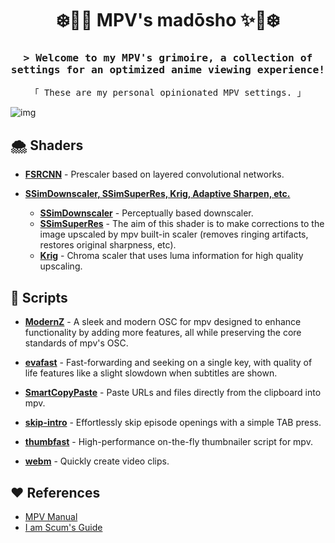 <h1 align="center">❄️📖✨ MPV's madōsho ✨📖❄️</h1> 

<h3 align="center"><samp>&gt; Welcome to my MPV's grimoire, a collection of settings for an optimized anime viewing experience!</samp></h3>

<p align="center"><samp>「 These are my personal opinionated MPV settings. 」</samp></p>

![img](https://i.imgur.com/8l87par.png)

## 🌨️ Shaders

- **[FSRCNN](https://github.com/igv/FSRCNN-TensorFlow/releases)** - Prescaler based on layered convolutional networks.
    
-   **[SSimDownscaler, SSimSuperRes, Krig, Adaptive Sharpen, etc.](https://gist.github.com/igv)**
    
    -   **[SSimDownscaler](https://gist.github.com/igv/36508af3ffc84410fe39761d6969be10)** - Perceptually based downscaler.
    -   **[SSimSuperRes](https://gist.github.com/igv/2364ffa6e81540f29cb7ab4c9bc05b6b)** - The aim of this shader is to make corrections to the image upscaled by mpv built-in scaler (removes ringing artifacts, restores original sharpness, etc).
    -   **[Krig](https://gist.github.com/igv/a015fc885d5c22e6891820ad89555637)** - Chroma scaler that uses luma information for high quality upscaling.

## 🔮 Scripts

- **[ModernZ](https://github.com/Samillion/ModernZ)** - A sleek and modern OSC for mpv designed to enhance functionality by adding more features, all while preserving the core standards of mpv's OSC.

- **[evafast](https://github.com/po5/evafast)** - Fast-forwarding and seeking on a single key, with quality of life features like a slight slowdown when subtitles are shown.

- **[SmartCopyPaste](https://github.com/Eisa01/mpv-scripts?tab=readme-ov-file#smartcopypaste)** - Paste URLs and files directly from the clipboard into mpv.

- **[skip-intro](https://github.com/rui-ddc/skip-intro)** - Effortlessly skip episode openings with a simple TAB press.

- **[thumbfast](https://github.com/po5/thumbfast)** - High-performance on-the-fly thumbnailer script for mpv.

- **[webm](https://github.com/ekisu/mpv-webm)** - Quickly create video clips.

## ❤️ References

- [MPV Manual](https://mpv.io/manual/stable/)
- [I am Scum's Guide](https://iamscum.wordpress.com/guides/videoplayback-guide/mpv-conf/)
